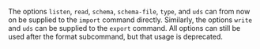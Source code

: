 The options `listen`, `read`, `schema`, `schema-file`, `type`, and `uds` can
from now on be supplied to the `import` command directly. Similarly, the options
`write` and `uds` can be supplied to the `export` command. All options can still
be used after the format subcommand, but that usage is deprecated.
